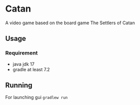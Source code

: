 # Catan

A video game based on the board game The Settlers of Catan

## Usage

### Requirement

- java jdk 17
- gradle at least 7.2

## Running

For launching gui `gradlew run`